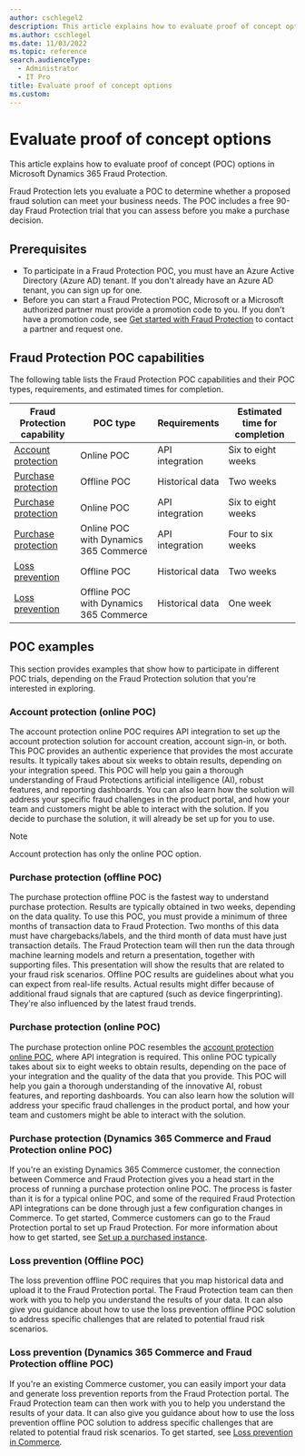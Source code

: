 ```yaml
---
author: cschlegel2
description: This article explains how to evaluate proof of concept options in Microsoft Dynamics 365 Fraud Protection.
ms.author: cschlegel
ms.date: 11/03/2022
ms.topic: reference
search.audienceType:
  - Administrator
  - IT Pro
title: Evaluate proof of concept options
ms.custom:
---
```


# Evaluate proof of concept options

This article explains how to evaluate proof of concept (POC) options in Microsoft Dynamics 365 Fraud Protection.

Fraud Protection lets you evaluate a POC to determine whether a proposed fraud solution can meet your business needs. The POC includes a free 90-day Fraud Protection trial that you can assess before you make a purchase decision.

## Prerequisites

- To participate in a Fraud Protection POC, you must have an Azure Active Directory (Azure AD) tenant. If you don't already have an Azure AD tenant, you can sign up for one.
- Before you can start a Fraud Protection POC, Microsoft or a Microsoft authorized partner must provide a promotion code to you. If you don't have a promotion code, see [Get started with Fraud Protection](https://dynamics.microsoft.com/get-started/?appname=fraudprotection) to contact a partner and request one.

## Fraud Protection POC capabilities 

The following table lists the Fraud Protection POC capabilities and their POC types, requirements, and estimated times for completion.

| Fraud Protection capability | POC type | Requirements | Estimated time for completion |
|---|---|---|---|
| [Account protection](#account-protection-online-poc) | Online POC | API integration | Six to eight weeks |
| [Purchase protection](#purchase-protection-offline-poc) | Offline POC | Historical data | Two weeks |
| [Purchase protection](#purchase-protection-online-poc) | Online POC | API integration | Six to eight weeks |
| [Purchase protection](#purchase-protection-dynamics-365-commerce-and-fraud-protection-online-poc) | Online POC with Dynamics 365 Commerce | API integration | Four to six weeks |
| [Loss prevention](#loss-prevention-offline-poc) | Offline POC | Historical data | Two weeks |
| [Loss prevention](#loss-prevention-dynamics-365-commerce-and-fraud-protection-offline-poc) | Offline POC with Dynamics 365 Commerce | Historical data | One week |

<!--![Representation of available POC options](media/poc-options-image.png)-->

## POC examples

This section provides examples that show how to participate in different POC trials, depending on the Fraud Protection solution that you're interested in exploring.

### Account protection (online POC)

The account protection online POC requires API integration to set up the account protection solution for account creation, account sign-in, or both. This POC provides an authentic experience that provides the most accurate results. It typically takes about six weeks to obtain results, depending on your integration speed. This POC will help you gain a thorough understanding of Fraud Protections artificial intelligence (AI), robust features, and reporting dashboards. You can also learn how the solution will address your specific fraud challenges in the product portal, and how your team and customers might be able to interact with the solution. If you decide to purchase the solution, it will already be set up for you to use.

> [!NOTE]
> Account protection has only the online POC option.

### Purchase protection (offline POC)

The purchase protection offline POC is the fastest way to understand purchase protection. Results are typically obtained in two weeks, depending on the data quality. To use this POC, you must provide a minimum of three months of transaction data to Fraud Protection. Two months of this data must have chargebacks/labels, and the third month of data must have just transaction details. The Fraud Protection team will then run the data through machine learning models and return a presentation, together with supporting files. This presentation will show the results that are related to your fraud risk scenarios. Offline POC results are guidelines about what you can expect from real-life results. Actual results might differ because of additional fraud signals that are captured (such as device fingerprinting). They're also influenced by the latest fraud trends.

### Purchase protection (online POC)

The purchase protection online POC resembles the [account protection online POC](#account-protection-online-poc), where API integration is required. This online POC typically takes about six to eight weeks to obtain results, depending on the pace of your integration and the quality of the data that you provide. This POC will help you gain a thorough understanding of the innovative AI, robust features, and reporting dashboards. You can also learn how the solution will address your specific fraud challenges in the product portal, and how your team and customers might be able to interact with the solution.

### Purchase protection (Dynamics 365 Commerce and Fraud Protection online POC)

If you're an existing Dynamics 365 Commerce customer, the connection between Commerce and Fraud Protection gives you a head start in the process of running a purchase protection online POC. The process is faster than it is for a typical online POC, and some of the required Fraud Protection API integrations can be done through just a few configuration changes in Commerce. To get started, Commerce customers can go to the Fraud Protection portal to set up Fraud Protection. For more information about how to get started, see [Set up a purchased instance](promocode-set-up-dfp-purchased-version.md).

### Loss prevention (Offline POC)

The loss prevention offline POC requires that you map historical data and upload it to the Fraud Protection portal. The Fraud Protection team can then work with you to help you understand the results of your data. It can also give you guidance about how to use the loss prevention offline POC solution to address specific challenges that are related to potential fraud risk scenarios.

### Loss prevention (Dynamics 365 Commerce and Fraud Protection offline POC)

If you're an existing Commerce customer, you can easily import your data and generate loss prevention reports from the Fraud Protection portal. The Fraud Protection team can then work with you to help you understand the results of your data. It can also give you guidance about how to use the loss prevention offline POC solution to address specific challenges that are related to potential fraud risk scenarios. To get started, see [Loss prevention in Commerce](/dynamics365/commerce/dev-itpro/dfp#loss-prevention-in-commerce).
